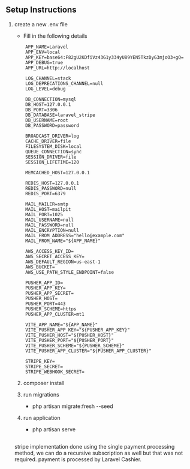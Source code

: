 ## Setup Instructions

1. create a new .env file
    - Fill in the following details 
    ``` 
        APP_NAME=Laravel
        APP_ENV=local
        APP_KEY=base64:F82gU2KDfiVz43G1y334yU89YEN5TkzDyG3mjoO3+gQ=
        APP_DEBUG=true
        APP_URL=http://localhost

        LOG_CHANNEL=stack
        LOG_DEPRECATIONS_CHANNEL=null
        LOG_LEVEL=debug

        DB_CONNECTION=mysql
        DB_HOST=127.0.0.1
        DB_PORT=3306
        DB_DATABASE=laravel_stripe
        DB_USERNAME=root
        DB_PASSWORD=password

        BROADCAST_DRIVER=log
        CACHE_DRIVER=file
        FILESYSTEM_DISK=local
        QUEUE_CONNECTION=sync
        SESSION_DRIVER=file
        SESSION_LIFETIME=120

        MEMCACHED_HOST=127.0.0.1

        REDIS_HOST=127.0.0.1
        REDIS_PASSWORD=null
        REDIS_PORT=6379

        MAIL_MAILER=smtp
        MAIL_HOST=mailpit
        MAIL_PORT=1025
        MAIL_USERNAME=null
        MAIL_PASSWORD=null
        MAIL_ENCRYPTION=null
        MAIL_FROM_ADDRESS="hello@example.com"
        MAIL_FROM_NAME="${APP_NAME}"

        AWS_ACCESS_KEY_ID=
        AWS_SECRET_ACCESS_KEY=
        AWS_DEFAULT_REGION=us-east-1
        AWS_BUCKET=
        AWS_USE_PATH_STYLE_ENDPOINT=false

        PUSHER_APP_ID=
        PUSHER_APP_KEY=
        PUSHER_APP_SECRET=
        PUSHER_HOST=
        PUSHER_PORT=443
        PUSHER_SCHEME=https
        PUSHER_APP_CLUSTER=mt1

        VITE_APP_NAME="${APP_NAME}"
        VITE_PUSHER_APP_KEY="${PUSHER_APP_KEY}"
        VITE_PUSHER_HOST="${PUSHER_HOST}"
        VITE_PUSHER_PORT="${PUSHER_PORT}"
        VITE_PUSHER_SCHEME="${PUSHER_SCHEME}"
        VITE_PUSHER_APP_CLUSTER="${PUSHER_APP_CLUSTER}"

        STRIPE_KEY=
        STRIPE_SECRET=
        STRIPE_WEBHOOK_SECRET=
    ```

    2. composer install

    3. run migrations
        - php artisan migrate:fresh --seed

    4. run application
        - php artisan serve

    ##

    stripe implementation done using the single payment processing method, we can do a recursive subscription as well but that was not required. payment is processed by Laravel Cashier.